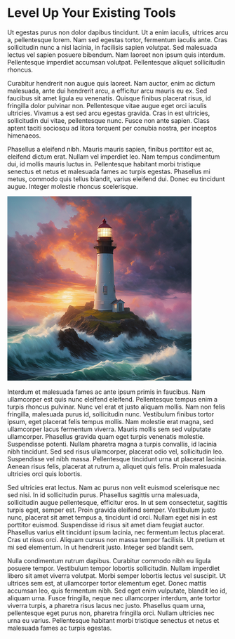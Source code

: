 # Level Up Your Existing Tools

Ut egestas purus non dolor dapibus tincidunt. Ut a enim iaculis, ultrices arcu a, pellentesque lorem. Nam sed egestas tortor, fermentum iaculis ante. Cras sollicitudin nunc a nisl lacinia, in facilisis sapien volutpat. Sed malesuada lectus vel sapien posuere bibendum. Nam laoreet non ipsum quis interdum. Pellentesque imperdiet accumsan volutpat. Pellentesque aliquet sollicitudin rhoncus.

Curabitur hendrerit non augue quis laoreet. Nam auctor, enim ac dictum malesuada, ante dui hendrerit arcu, a efficitur arcu mauris eu ex. Sed faucibus sit amet ligula eu venenatis. Quisque finibus placerat risus, id fringilla dolor pulvinar non. Pellentesque vitae augue eget orci iaculis ultricies. Vivamus a est sed arcu egestas gravida. Cras in est ultricies, sollicitudin dui vitae, pellentesque nunc. Fusce non ante sapien. Class aptent taciti sociosqu ad litora torquent per conubia nostra, per inceptos himenaeos.

Phasellus a eleifend nibh. Mauris mauris sapien, finibus porttitor est ac, eleifend dictum erat. Nullam vel imperdiet leo. Nam tempus condimentum dui, id mollis mauris luctus in. Pellentesque habitant morbi tristique senectus et netus et malesuada fames ac turpis egestas. Phasellus mi metus, commodo quis tellus blandit, varius eleifend dui. Donec eu tincidunt augue. Integer molestie rhoncus scelerisque.

![Image](lighthouse.png)

Interdum et malesuada fames ac ante ipsum primis in faucibus. Nam ullamcorper est quis nunc eleifend eleifend. Pellentesque tempus enim a turpis rhoncus pulvinar. Nunc vel erat et justo aliquam mollis. Nam non felis fringilla, malesuada purus id, sollicitudin nunc. Vestibulum finibus tortor ipsum, eget placerat felis tempus mollis. Nam molestie erat magna, sed ullamcorper lacus fermentum viverra. Mauris mollis sem sed vulputate ullamcorper. Phasellus gravida quam eget turpis venenatis molestie. Suspendisse potenti. Nullam pharetra magna a turpis convallis, id lacinia nibh tincidunt. Sed sed risus ullamcorper, placerat odio vel, sollicitudin leo. Suspendisse vel nibh massa. Pellentesque tincidunt urna ut placerat lacinia. Aenean risus felis, placerat at rutrum a, aliquet quis felis. Proin malesuada ultricies orci quis lobortis.

Sed ultricies erat lectus. Nam ac purus non velit euismod scelerisque nec sed nisi. In id sollicitudin purus. Phasellus sagittis urna malesuada, sollicitudin augue pellentesque, efficitur eros. In ut sem consectetur, sagittis turpis eget, semper est. Proin gravida eleifend semper. Vestibulum justo nunc, placerat sit amet tempus a, tincidunt id orci. Nullam eget nisi in est porttitor euismod. Suspendisse id risus sit amet diam feugiat auctor. Phasellus varius elit tincidunt ipsum lacinia, nec fermentum lectus placerat. Cras ut risus orci. Aliquam cursus non massa tempor facilisis. Ut pretium et mi sed elementum. In ut hendrerit justo. Integer sed blandit sem.

Nulla condimentum rutrum dapibus. Curabitur commodo nibh eu ligula posuere tempor. Vestibulum tempor lobortis sollicitudin. Nullam imperdiet libero sit amet viverra volutpat. Morbi semper lobortis lectus vel suscipit. Ut ultrices sem est, at ullamcorper tortor elementum eget. Donec mattis accumsan leo, quis fermentum nibh. Sed eget enim vulputate, blandit leo id, aliquam urna. Fusce fringilla, neque nec ullamcorper interdum, ante tortor viverra turpis, a pharetra risus lacus nec justo. Phasellus quam urna, pellentesque eget purus non, pharetra fringilla orci. Nullam ultricies nec urna eu varius. Pellentesque habitant morbi tristique senectus et netus et malesuada fames ac turpis egestas.
